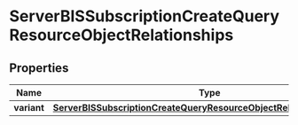 # ServerBISSubscriptionCreateQueryResourceObjectRelationships

## Properties
Name | Type | Description | Notes
------------ | ------------- | ------------- | -------------
**variant** | [**ServerBISSubscriptionCreateQueryResourceObjectRelationshipsVariant**](ServerBISSubscriptionCreateQueryResourceObjectRelationshipsVariant.md) |  |  [optional]
